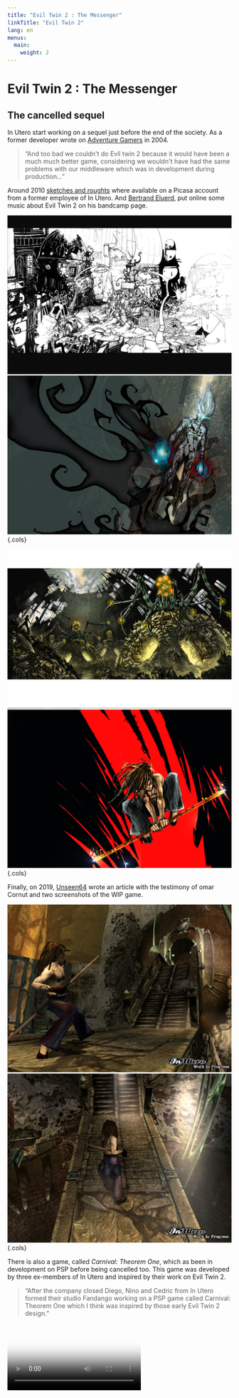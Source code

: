 ```yaml
---
title: "Evil Twin 2 : The Messenger"
linkTitle: "Evil Twin 2"
lang: en
menus:
  main:
    weight: 2
---
```


# Evil Twin 2 : The Messenger

## The cancelled sequel 

In Utero start working on a sequel just before the end of the society. As a former developer wrote on [Adventure Gamers](https://adventuregamers.com/archive/forums/general/5399-evil-twin.html#post_message_89327) in 2004.

> “And too bad we couldn't do Evil twin 2 because it would have been a much much better game, considering we wouldn't have had the same problems with our middleware which was in development during production...”

Around 2010 [sketches and roughts](/medias/evil-twin-2-messenger-gallery/) where available on a Picasa account from a former employee of In Utero. And [Bertrand Eluerd](https://bertrandeluerd.bandcamp.com/album/evil-twin-cypriens-chronicles-vol-i), put online some music about Evil Twin 2 on his bandcamp page.

![Screenshot Evil Twin 2](subway01.jpg)
![Screenshot Evil Twin 2](spirit01.jpg)
{.cols}

![Screenshot Evil Twin 2](spiderdome.jpg)
![Screenshot Evil Twin 2](jump.jpg)
{.cols}

Finally, on 2019, [Unseen64](https://www.unseen64.net/2019/07/05/evil-twin-2-messenger-cancelled/) wrote an article with the testimony of omar Cornut and two screenshots of the WIP game.

![Screenshot Evil Twin 2](evil-twin-2-messenger-cancelled-01.jpg)
![Screenshot Evil Twin 2](evil-twin-2-messenger-cancelled-02.jpg)
{.cols}

There is also a game, called *Carnival: Theorem One*, which as been in development on PSP before being cancelled too. This game was developed by three ex-members of In Utero and inspired by their work on Evil Twin 2.

> “After the company closed Diego, Nino and Cedric from In Utero formed their studio Fandango working on a PSP game called Carnival: Theorem One which I think was inspired by those early Evil Twin 2 design.”

<video src="/medias/videos/carnival-psp-trailer.mp4" controls="" poster="/medias/videos/carnival-psp-trailer.jpg" class="bigspace mini_video"></video>
